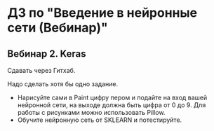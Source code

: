 # ДЗ по "Введение в нейронные сети (Вебинар)"

## Вебинар 2. Keras
Сдавать через Гитхаб.

Надо сделать хотя бы одно задание.

- Нарисуйте сами в Paint цифру пером и подайте на вход вашей нейронной сети, на выходе должна быть цифра от 0 до 9. Для работы с рисунками можно использовать Pillow.
- Обучите нейронную сеть от SKLEARN и потестируйте.